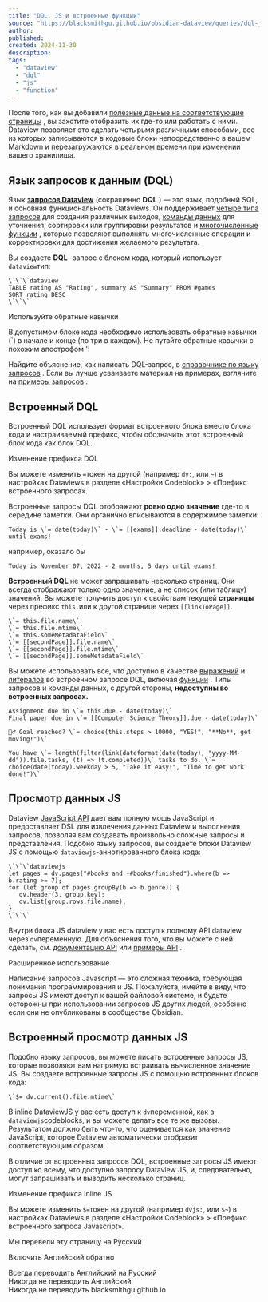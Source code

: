 ```yaml
---
title: "DQL, JS и встроенные функции"
source: "https://blacksmithgu.github.io/obsidian-dataview/queries/dql-js-inline/"
author:
published:
created: 2024-11-30
description:
tags:
  - "dataview"
  - "dql"
  - "js"
  - "function"
---
```

После того, как вы добавили [полезные данные на соответствующие страницы](https://blacksmithgu.github.io/obsidian-dataview/annotation/add-metadata/) , вы захотите отобразить их где-то или работать с ними. Dataview позволяет это сделать четырьмя различными способами, все из которых записываются в кодовые блоки непосредственно в вашем Markdown и перезагружаются в реальном времени при изменении вашего хранилища.

## Язык запросов к данным (DQL)

Язык [**запросов Dataview**](https://blacksmithgu.github.io/obsidian-dataview/queries/structure) (сокращенно **DQL** ) — это язык, подобный SQL, и основная функциональность Dataviews. Он поддерживает [четыре типа запросов](https://blacksmithgu.github.io/obsidian-dataview/queries/query-types/) для создания различных выходов, [команды данных](https://blacksmithgu.github.io/obsidian-dataview/queries/data-commands/) для уточнения, сортировки или группировки результатов и [многочисленные функции](https://blacksmithgu.github.io/obsidian-dataview/reference/functions/) , которые позволяют выполнять многочисленные операции и корректировки для достижения желаемого результата.

Вы создаете **DQL** -запрос с блоком кода, который использует `dataview`тип:

```
\`\`\`dataview
TABLE rating AS "Rating", summary AS "Summary" FROM #games
SORT rating DESC
\`\`\`
```

Используйте обратные кавычки

В допустимом блоке кода необходимо использовать обратные кавычки (\`) в начале и конце (по три в каждом). Не путайте обратные кавычки с похожим апострофом '!

Найдите объяснение, как написать DQL-запрос, в [справочнике по языку запросов](https://blacksmithgu.github.io/obsidian-dataview/queries/structure) . Если вы лучше усваиваете материал на примерах, взгляните на [примеры запросов](https://blacksmithgu.github.io/obsidian-dataview/resources/examples) .

## Встроенный DQL

Встроенный DQL использует формат встроенного блока вместо блока кода и настраиваемый префикс, чтобы обозначить этот встроенный блок кода как блок DQL.

Изменение префикса DQL

Вы можете изменить `=`токен на другой (например `dv:`, или `~`) в настройках Dataviews в разделе «Настройки Codeblock» > «Префикс встроенного запроса».

Встроенные запросы DQL отображают **ровно одно значение** где-то в середине заметки. Они органично вписываются в содержимое заметки:

```
Today is \`= date(today)\` - \`= [[exams]].deadline - date(today)\` until exams!
```

например, оказало бы

```
Today is November 07, 2022 - 2 months, 5 days until exams!
```

**Встроенный DQL** не может запрашивать несколько страниц. Они всегда отображают только одно значение, а не список (или таблицу) значений. Вы можете получить доступ к свойствам текущей **страницы** через префикс `this.`или к другой странице через `[[linkToPage]]`.

```
\`= this.file.name\`
\`= this.file.mtime\`
\`= this.someMetadataField\`
\`= [[secondPage]].file.name\`
\`= [[secondPage]].file.mtime\`
\`= [[secondPage]].someMetadataField\`
```

Вы можете использовать все, что доступно в качестве [выражений](https://blacksmithgu.github.io/obsidian-dataview/reference/expressions) и [литералов](https://blacksmithgu.github.io/obsidian-dataview/reference/literals) во встроенном запросе DQL, включая [функции](https://blacksmithgu.github.io/obsidian-dataview/reference/functions) . Типы запросов и команды данных, с другой стороны, **недоступны во встроенных запросах.**

```
Assignment due in \`= this.due - date(today)\`
Final paper due in \`= [[Computer Science Theory]].due - date(today)\`

🏃‍♂️ Goal reached? \`= choice(this.steps > 10000, "YES!", "**No**, get moving!")\`

You have \`= length(filter(link(dateformat(date(today), "yyyy-MM-dd")).file.tasks, (t) => !t.completed))\` tasks to do. \`= choice(date(today).weekday > 5, "Take it easy!", "Time to get work done!")\` 
```

## Просмотр данных JS

Dataview [JavaScript API](https://blacksmithgu.github.io/obsidian-dataview/api/intro) дает вам полную мощь JavaScript и предоставляет DSL для извлечения данных Dataview и выполнения запросов, позволяя вам создавать произвольно сложные запросы и представления. Подобно языку запросов, вы создаете блоки Dataview JS с помощью `dataviewjs`\-аннотированного блока кода:

```
\`\`\`dataviewjs
let pages = dv.pages("#books and -#books/finished").where(b => b.rating >= 7);
for (let group of pages.groupBy(b => b.genre)) {
   dv.header(3, group.key);
   dv.list(group.rows.file.name);
}
\`\`\`
```

Внутри блока JS dataview у вас есть доступ к полному API dataview через `dv`переменную. Для объяснения того, что вы можете с ней сделать, см. [документацию API](https://blacksmithgu.github.io/obsidian-dataview/api/code-reference) или [примеры API](https://blacksmithgu.github.io/obsidian-dataview/api/code-examples) .

Расширенное использование

Написание запросов Javascript — это сложная техника, требующая понимания программирования и JS. Пожалуйста, имейте в виду, что запросы JS имеют доступ к вашей файловой системе, и будьте осторожны при использовании запросов JS других людей, особенно если они не опубликованы в сообществе Obsidian.

## Встроенный просмотр данных JS

Подобно языку запросов, вы можете писать встроенные запросы JS, которые позволяют вам напрямую встраивать вычисленное значение JS. Вы создаете встроенные запросы JS с помощью встроенных блоков кода:

```
\`$= dv.current().file.mtime\`
```

В inline DataviewJS у вас есть доступ к `dv`переменной, как в `dataviewjs`codeblocks, и вы можете делать все те же вызовы. Результатом должно быть что-то, что оценивается как значение JavaScript, которое Dataview автоматически отобразит соответствующим образом.

В отличие от встроенных запросов DQL, встроенные запросы JS имеют доступ ко всему, что доступно запросу Dataview JS, и, следовательно, могут запрашивать и выводить несколько страниц.

Изменение префикса Inline JS

Вы можете изменить `$=`токен на другой (например `dvjs:`, или `$~`) в настройках Dataviews в разделе «Настройки Codeblock» > «Префикс встроенного запроса Javascript».

Мы перевели эту страницу на Русский

Включить Английский обратно

Всегда переводить Английский на Русский  
Никогда не переводить Английский  
Никогда не переводить blacksmithgu.github.io